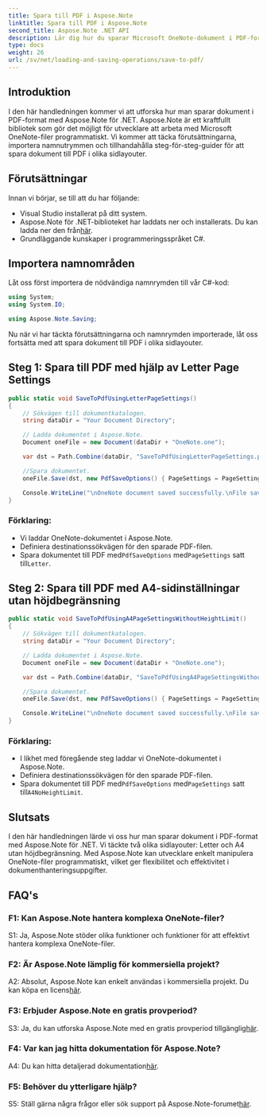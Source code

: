 ```yaml
---
title: Spara till PDF i Aspose.Note
linktitle: Spara till PDF i Aspose.Note
second_title: Aspose.Note .NET API
description: Lär dig hur du sparar Microsoft OneNote-dokument i PDF-format med Aspose.Note för .NET. Steg-för-steg handledning med kodexempel för sidlayouter i Letter och A4.
type: docs
weight: 26
url: /sv/net/loading-and-saving-operations/save-to-pdf/
---
```

## Introduktion

I den här handledningen kommer vi att utforska hur man sparar dokument i PDF-format med Aspose.Note för .NET. Aspose.Note är ett kraftfullt bibliotek som gör det möjligt för utvecklare att arbeta med Microsoft OneNote-filer programmatiskt. Vi kommer att täcka förutsättningarna, importera namnutrymmen och tillhandahålla steg-för-steg-guider för att spara dokument till PDF i olika sidlayouter.

## Förutsättningar

Innan vi börjar, se till att du har följande:

- Visual Studio installerat på ditt system.
-  Aspose.Note för .NET-biblioteket har laddats ner och installerats. Du kan ladda ner den från[här](https://releases.aspose.com/note/net/).
- Grundläggande kunskaper i programmeringsspråket C#.

## Importera namnområden

Låt oss först importera de nödvändiga namnrymden till vår C#-kod:

```csharp
using System;
using System.IO;

using Aspose.Note.Saving;
```

Nu när vi har täckta förutsättningarna och namnrymden importerade, låt oss fortsätta med att spara dokument till PDF i olika sidlayouter.

## Steg 1: Spara till PDF med hjälp av Letter Page Settings


```csharp
public static void SaveToPdfUsingLetterPageSettings()
{
    // Sökvägen till dokumentkatalogen.
    string dataDir = "Your Document Directory";

    // Ladda dokumentet i Aspose.Note.
    Document oneFile = new Document(dataDir + "OneNote.one");

    var dst = Path.Combine(dataDir, "SaveToPdfUsingLetterPageSettings.pdf");

    //Spara dokumentet.
    oneFile.Save(dst, new PdfSaveOptions() { PageSettings = PageSettings.Letter });

    Console.WriteLine("\nOneNote document saved successfully.\nFile saved at " + dst);
}
```

### Förklaring:

- Vi laddar OneNote-dokumentet i Aspose.Note.
- Definiera destinationssökvägen för den sparade PDF-filen.
-  Spara dokumentet till PDF med`PdfSaveOptions` med`PageSettings` satt till`Letter`.

## Steg 2: Spara till PDF med A4-sidinställningar utan höjdbegränsning

```csharp
public static void SaveToPdfUsingA4PageSettingsWithoutHeightLimit()
{
    // Sökvägen till dokumentkatalogen.
    string dataDir = "Your Document Directory";

    // Ladda dokumentet i Aspose.Note.
    Document oneFile = new Document(dataDir + "OneNote.one");

    var dst = Path.Combine(dataDir, "SaveToPdfUsingA4PageSettingsWithoutHeightLimit.pdf");

    //Spara dokumentet.
    oneFile.Save(dst, new PdfSaveOptions() { PageSettings = PageSettings.A4NoHeightLimit });

    Console.WriteLine("\nOneNote document saved successfully.\nFile saved at " + dst);
}
```

### Förklaring:

- I likhet med föregående steg laddar vi OneNote-dokumentet i Aspose.Note.
- Definiera destinationssökvägen för den sparade PDF-filen.
-  Spara dokumentet till PDF med`PdfSaveOptions` med`PageSettings` satt till`A4NoHeightLimit`.

## Slutsats

I den här handledningen lärde vi oss hur man sparar dokument i PDF-format med Aspose.Note för .NET. Vi täckte två olika sidlayouter: Letter och A4 utan höjdbegränsning. Med Aspose.Note kan utvecklare enkelt manipulera OneNote-filer programmatiskt, vilket ger flexibilitet och effektivitet i dokumenthanteringsuppgifter.

## FAQ's

### F1: Kan Aspose.Note hantera komplexa OneNote-filer?

S1: Ja, Aspose.Note stöder olika funktioner och funktioner för att effektivt hantera komplexa OneNote-filer.

### F2: Är Aspose.Note lämplig för kommersiella projekt?

 A2: Absolut, Aspose.Note kan enkelt användas i kommersiella projekt. Du kan köpa en licens[här](https://purchase.aspose.com/buy).

### F3: Erbjuder Aspose.Note en gratis provperiod?

 S3: Ja, du kan utforska Aspose.Note med en gratis provperiod tillgänglig[här](https://releases.aspose.com/).

### F4: Var kan jag hitta dokumentation för Aspose.Note?

 A4: Du kan hitta detaljerad dokumentation[här](https://reference.aspose.com/note/net/).

### F5: Behöver du ytterligare hjälp?

 S5: Ställ gärna några frågor eller sök support på Aspose.Note-forumet[här](https://forum.aspose.com/c/note/28).